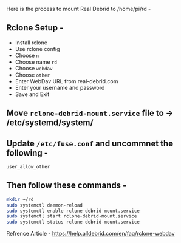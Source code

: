Here is the process to mount Real Debrid to /home/pi/rd - 

## Rclone Setup - 

 - Install rclone
 - Use rclone config
 - Choose `n`
 - Choose name `rd`
 - Choose `webdav`
 - Choose `other`
 - Enter WebDav URL from real-debrid.com
 - Enter your username and password
 - Save and Exit


## Move `rclone-debrid-mount.service` file to -> /etc/systemd/system/

## Update `/etc/fuse.conf` and uncommnet the following - 

```
user_allow_other
```

## Then follow these commands - 

```zsh
mkdir ~/rd
sudo systemctl daemon-reload
sudo systemctl enable rclone-debrid-mount.service
sudo systemctl start rclone-debrid-mount.service
sudo systemctl status rclone-debrid-mount.service
```

Refrence Article - https://help.alldebrid.com/en/faq/rclone-webdav
